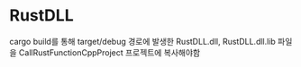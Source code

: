 # RustDLL

cargo build를 통해 target/debug 경로에 발생한
RustDLL.dll, RustDLL.dll.lib 파일을 CallRustFunctionCppProject 프로젝트에 복사해야함
